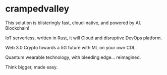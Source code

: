 # crampedvalley

This solution is blisteringly fast, cloud-native, and powered by AI. Blockchain! 

IoT serverless, written in Rust, it will Cloud and disruptive DevOps platform.

Web 3.0 Crypto towards a 5G future with ML on your own CDL. 

Quantum wearable technology, with bleeding edge... reimagined.

Think bigger, made easy. 